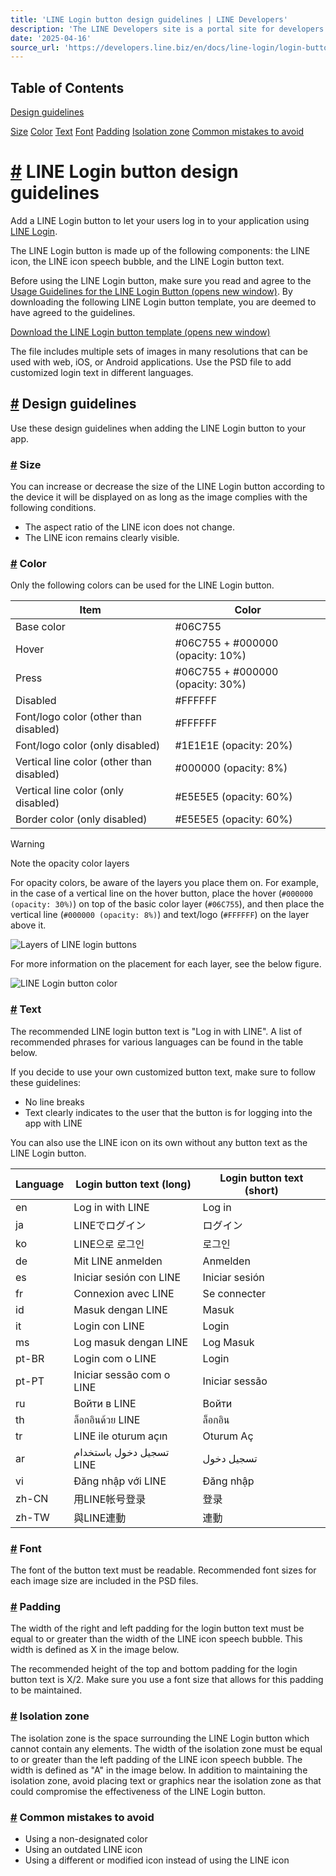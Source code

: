 ```yaml
---
title: 'LINE Login button design guidelines | LINE Developers'
description: 'The LINE Developers site is a portal site for developers. It contains documents and tools that will help you use our various developer products. Creating LINE Login and Messaging API applications and services has never been easier!'
date: '2025-04-16'
source_url: 'https://developers.line.biz/en/docs/line-login/login-button/'
---
```


## Table of Contents

[Design guidelines](#design-guidelines)

[Size](#size) [Color](#color) [Text](#text) [Font](#font) [Padding](#padding) [Isolation zone](#isolation-zone) [Common mistakes to avoid](#common-mistakes-to-avoid)

# [#](#page-title) LINE Login button design guidelines

Add a LINE Login button to let your users log in to your application using [LINE Login](../../../en/docs/line-login/overview.md).

<!-- 画像: ここに適切な代替テキストが必要です -->

The LINE Login button is made up of the following components: the LINE icon, the LINE icon speech bubble, and the LINE Login button text.

Before using the LINE Login button, make sure you read and agree to the [Usage Guidelines for the LINE Login Button (opens new window)](https://terms2.line.me/LINE_Developers_Guidelines_for_Login_Button). By downloading the following LINE Login button template, you are deemed to have agreed to the guidelines.

[Download the LINE Login button template (opens new window)](https://vos.line-scdn.net/line-developers/docs/media/line-login/login-button/LINE_Login_Button_Image.zip)

The file includes multiple sets of images in many resolutions that can be used with web, iOS, or Android applications. Use the PSD file to add customized login text in different languages.

## [#](#design-guidelines) Design guidelines

Use these design guidelines when adding the LINE Login button to your app.

### [#](#size) Size

You can increase or decrease the size of the LINE Login button according to the device it will be displayed on as long as the image complies with the following conditions.

- The aspect ratio of the LINE icon does not change.
- The LINE icon remains clearly visible.

### [#](#color) Color

Only the following colors can be used for the LINE Login button.

| Item                                      | Color                            |
| ----------------------------------------- | -------------------------------- |
| Base color                                | #06C755                          |
| Hover                                     | #06C755 + #000000 (opacity: 10%) |
| Press                                     | #06C755 + #000000 (opacity: 30%) |
| Disabled                                  | #FFFFFF                          |
| Font/logo color (other than disabled)     | #FFFFFF                          |
| Font/logo color (only disabled)           | #1E1E1E (opacity: 20%)           |
| Vertical line color (other than disabled) | #000000 (opacity: 8%)            |
| Vertical line color (only disabled)       | #E5E5E5 (opacity: 60%)           |
| Border color (only disabled)              | #E5E5E5 (opacity: 60%)           |

> [!warning]
> Note the opacity color layers
>
> For opacity colors, be aware of the layers you place them on. For example, in the case of a vertical line on the hover button, place the hover (`#000000 (opacity: 30%)`) on top of the basic color layer (`#06C755`), and then place the vertical line (`#000000 (opacity: 8%)`) and text/logo (`#FFFFFF`) on the layer above it.
>
> ![Layers of LINE login buttons](/assets/img/login-button-color-layer-order-en.d4a23913.png)
>
> For more information on the placement for each layer, see the below figure.

![LINE Login button color](/assets/img/login-button-color-en.8b94d2ed.png)

### [#](#text) Text

The recommended LINE login button text is "Log in with LINE". A list of recommended phrases for various languages can be found in the table below.

If you decide to use your own customized button text, make sure to follow these guidelines:

- No line breaks
- Text clearly indicates to the user that the button is for logging into the app with LINE

You can also use the LINE icon on its own without any button text as the LINE Login button.

| Language | Login button text (long)  | Login button text (short) |
| -------- | ------------------------- | ------------------------- |
| en       | Log in with LINE          | Log in                    |
| ja       | LINEでログイン            | ログイン                  |
| ko       | LINE으로 로그인           | 로그인                    |
| de       | Mit LINE anmelden         | Anmelden                  |
| es       | Iniciar sesión con LINE   | Iniciar sesión            |
| fr       | Connexion avec LINE       | Se connecter              |
| id       | Masuk dengan LINE         | Masuk                     |
| it       | Login con LINE            | Login                     |
| ms       | Log masuk dengan LINE     | Log Masuk                 |
| pt-BR    | Login com o LINE          | Login                     |
| pt-PT    | Iniciar sessão com o LINE | Iniciar sessão            |
| ru       | Войти в LINE              | Войти                     |
| th       | ล็อกอินด้วย LINE          | ล็อกอิน                   |
| tr       | LINE ile oturum açın      | Oturum Aç                 |
| ar       | تسجيل دخول باستخدام LINE  | تسجيل دخول                |
| vi       | Đăng nhập với LINE        | Đăng nhập                 |
| zh-CN    | 用LINE帐号登录            | 登录                      |
| zh-TW    | 與LINE連動                | 連動                      |

### [#](#font) Font

The font of the button text must be readable. Recommended font sizes for each image size are included in the PSD files.

### [#](#padding) Padding

The width of the right and left padding for the login button text must be equal to or greater than the width of the LINE icon speech bubble. This width is defined as X in the image below.

The recommended height of the top and bottom padding for the login button text is X/2. Make sure you use a font size that allows for this padding to be maintained.

<!-- 画像: ここに適切な代替テキストが必要です -->

### [#](#isolation-zone) Isolation zone

The isolation zone is the space surrounding the LINE Login button which cannot contain any elements. The width of the isolation zone must be equal to or greater than the left padding of the LINE icon speech bubble. The width is defined as "A" in the image below. In addition to maintaining the isolation zone, avoid placing text or graphics near the isolation zone as that could compromise the effectiveness of the LINE Login button.

<!-- 画像: ここに適切な代替テキストが必要です -->

### [#](#common-mistakes-to-avoid) Common mistakes to avoid

- Using a non-designated color
- Using an outdated LINE icon
- Using a different or modified icon instead of using the LINE icon

